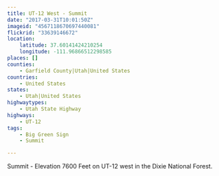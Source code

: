 ```yaml
---
title: UT-12 West - Summit
date: "2017-03-31T10:01:50Z"
imageid: "4567118670697440081"
flickrid: "33639146672"
location:
    latitude: 37.60141424210254
    longitude: -111.96866512298585
places: []
counties:
    - Garfield County|Utah|United States
countries:
    - United States
states:
    - Utah|United States
highwaytypes:
    - Utah State Highway
highways:
    - UT-12
tags:
    - Big Green Sign
    - Summit

---
```

Summit - Elevation 7600 Feet on UT-12 west in the Dixie National Forest.